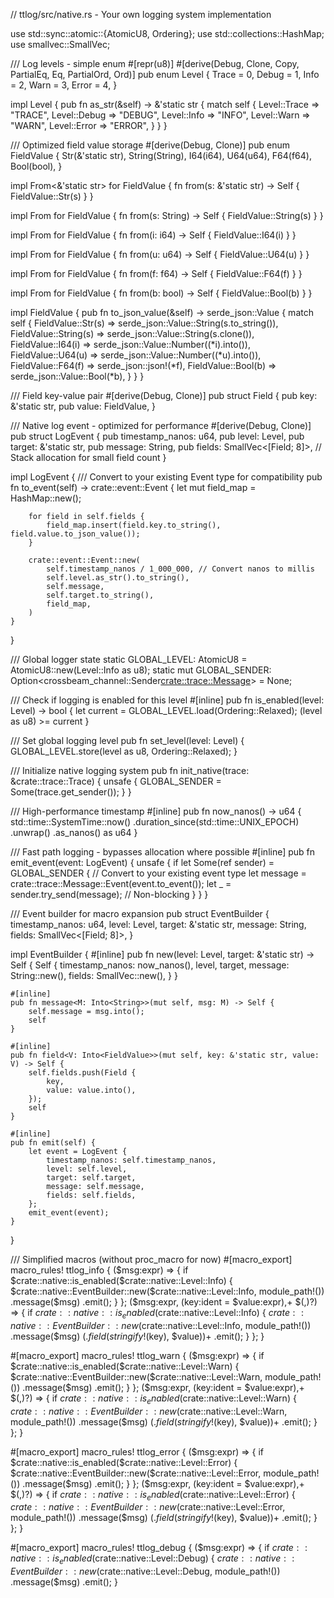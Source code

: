 // ttlog/src/native.rs - Your own logging system implementation

use std::sync::atomic::{AtomicU8, Ordering};
use std::collections::HashMap;
use smallvec::SmallVec;

/// Log levels - simple enum
#[repr(u8)]
#[derive(Debug, Clone, Copy, PartialEq, Eq, PartialOrd, Ord)]
pub enum Level {
    Trace = 0,
    Debug = 1,
    Info = 2,
    Warn = 3,
    Error = 4,
}

impl Level {
    pub fn as_str(&self) -> &'static str {
        match self {
            Level::Trace => "TRACE",
            Level::Debug => "DEBUG", 
            Level::Info => "INFO",
            Level::Warn => "WARN",
            Level::Error => "ERROR",
        }
    }
}

/// Optimized field value storage
#[derive(Debug, Clone)]
pub enum FieldValue {
    Str(&'static str),
    String(String),
    I64(i64),
    U64(u64), 
    F64(f64),
    Bool(bool),
}

impl From<&'static str> for FieldValue {
    fn from(s: &'static str) -> Self { FieldValue::Str(s) }
}

impl From<String> for FieldValue {
    fn from(s: String) -> Self { FieldValue::String(s) }
}

impl From<i64> for FieldValue {
    fn from(i: i64) -> Self { FieldValue::I64(i) }
}

impl From<u64> for FieldValue {
    fn from(u: u64) -> Self { FieldValue::U64(u) }
}

impl From<f64> for FieldValue {
    fn from(f: f64) -> Self { FieldValue::F64(f) }
}

impl From<bool> for FieldValue {
    fn from(b: bool) -> Self { FieldValue::Bool(b) }
}

impl FieldValue {
    pub fn to_json_value(&self) -> serde_json::Value {
        match self {
            FieldValue::Str(s) => serde_json::Value::String(s.to_string()),
            FieldValue::String(s) => serde_json::Value::String(s.clone()),
            FieldValue::I64(i) => serde_json::Value::Number((*i).into()),
            FieldValue::U64(u) => serde_json::Value::Number((*u).into()),
            FieldValue::F64(f) => serde_json::json!(*f),
            FieldValue::Bool(b) => serde_json::Value::Bool(*b),
        }
    }
}

/// Field key-value pair
#[derive(Debug, Clone)]
pub struct Field {
    pub key: &'static str,
    pub value: FieldValue,
}

/// Native log event - optimized for performance
#[derive(Debug, Clone)]
pub struct LogEvent {
    pub timestamp_nanos: u64,
    pub level: Level,
    pub target: &'static str,
    pub message: String,
    pub fields: SmallVec<[Field; 8]>, // Stack allocation for small field count
}

impl LogEvent {
    /// Convert to your existing Event type for compatibility
    pub fn to_event(self) -> crate::event::Event {
        let mut field_map = HashMap::new();
        
        for field in self.fields {
            field_map.insert(field.key.to_string(), field.value.to_json_value());
        }
        
        crate::event::Event::new(
            self.timestamp_nanos / 1_000_000, // Convert nanos to millis
            self.level.as_str().to_string(),
            self.message,
            self.target.to_string(),
            field_map,
        )
    }
}

/// Global logger state
static GLOBAL_LEVEL: AtomicU8 = AtomicU8::new(Level::Info as u8);
static mut GLOBAL_SENDER: Option<crossbeam_channel::Sender<crate::trace::Message>> = None;

/// Check if logging is enabled for this level
#[inline]
pub fn is_enabled(level: Level) -> bool {
    let current = GLOBAL_LEVEL.load(Ordering::Relaxed);
    (level as u8) >= current
}

/// Set global logging level
pub fn set_level(level: Level) {
    GLOBAL_LEVEL.store(level as u8, Ordering::Relaxed);
}

/// Initialize native logging system
pub fn init_native(trace: &crate::trace::Trace) {
    unsafe {
        GLOBAL_SENDER = Some(trace.get_sender());
    }
}

/// High-performance timestamp
#[inline]
pub fn now_nanos() -> u64 {
    std::time::SystemTime::now()
        .duration_since(std::time::UNIX_EPOCH)
        .unwrap()
        .as_nanos() as u64
}

/// Fast path logging - bypasses allocation where possible
#[inline]
pub fn emit_event(event: LogEvent) {
    unsafe {
        if let Some(ref sender) = GLOBAL_SENDER {
            // Convert to your existing event type
            let message = crate::trace::Message::Event(event.to_event());
            let _ = sender.try_send(message); // Non-blocking
        }
    }
}

/// Event builder for macro expansion
pub struct EventBuilder {
    timestamp_nanos: u64,
    level: Level,
    target: &'static str,
    message: String,
    fields: SmallVec<[Field; 8]>,
}

impl EventBuilder {
    #[inline]
    pub fn new(level: Level, target: &'static str) -> Self {
        Self {
            timestamp_nanos: now_nanos(),
            level,
            target,
            message: String::new(),
            fields: SmallVec::new(),
        }
    }
    
    #[inline]
    pub fn message<M: Into<String>>(mut self, msg: M) -> Self {
        self.message = msg.into();
        self
    }
    
    #[inline]
    pub fn field<V: Into<FieldValue>>(mut self, key: &'static str, value: V) -> Self {
        self.fields.push(Field {
            key,
            value: value.into(),
        });
        self
    }
    
    #[inline]
    pub fn emit(self) {
        let event = LogEvent {
            timestamp_nanos: self.timestamp_nanos,
            level: self.level,
            target: self.target,
            message: self.message,
            fields: self.fields,
        };
        emit_event(event);
    }
}

/// Simplified macros (without proc_macro for now)
#[macro_export]
macro_rules! ttlog_info {
    ($msg:expr) => {
        if $crate::native::is_enabled($crate::native::Level::Info) {
            $crate::native::EventBuilder::new($crate::native::Level::Info, module_path!())
                .message($msg)
                .emit();
        }
    };
    ($msg:expr, $($key:ident = $value:expr),+ $(,)?) => {
        if $crate::native::is_enabled($crate::native::Level::Info) {
            $crate::native::EventBuilder::new($crate::native::Level::Info, module_path!())
                .message($msg)
                $(.field(stringify!($key), $value))+
                .emit();
        }
    };
}

#[macro_export]
macro_rules! ttlog_warn {
    ($msg:expr) => {
        if $crate::native::is_enabled($crate::native::Level::Warn) {
            $crate::native::EventBuilder::new($crate::native::Level::Warn, module_path!())
                .message($msg)
                .emit();
        }
    };
    ($msg:expr, $($key:ident = $value:expr),+ $(,)?) => {
        if $crate::native::is_enabled($crate::native::Level::Warn) {
            $crate::native::EventBuilder::new($crate::native::Level::Warn, module_path!())
                .message($msg)
                $(.field(stringify!($key), $value))+
                .emit();
        }
    };
}

#[macro_export]
macro_rules! ttlog_error {
    ($msg:expr) => {
        if $crate::native::is_enabled($crate::native::Level::Error) {
            $crate::native::EventBuilder::new($crate::native::Level::Error, module_path!())
                .message($msg)
                .emit();
        }
    };
    ($msg:expr, $($key:ident = $value:expr),+ $(,)?) => {
        if $crate::native::is_enabled($crate::native::Level::Error) {
            $crate::native::EventBuilder::new($crate::native::Level::Error, module_path!())
                .message($msg)
                $(.field(stringify!($key), $value))+
                .emit();
        }
    };
}

#[macro_export]
macro_rules! ttlog_debug {
    ($msg:expr) => {
        if $crate::native::is_enabled($crate::native::Level::Debug) {
            $crate::native::EventBuilder::new($crate::native::Level::Debug, module_path!())
                .message($msg)
                .emit();
        }
